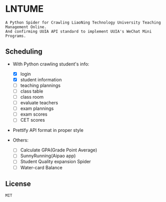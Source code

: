 # LNTUME
    A Python Spider for Crawling LiaoNing Technology University Teaching Management Online.
    And confirming UUIA API standard to implement UUIA's WeChat Mini Programs.

## Scheduling
- With Python crawling student's info:
    - [x] login
    - [x] student information
    - [ ] teaching plannings
    - [ ] class table
    - [ ] class room
    - [ ] evaluate teachers
    - [ ] exam plannings
    - [ ] exam scores
    - [ ] CET scores
    
- Prettify API format in proper style

- Others:
    - [ ] Calculate GPA(Grade Point Average)
    - [ ] SunnyRunning(Aipao app)
    - [ ] Student Quality expansion Spider
    - [ ] Water-card Balance
    
## License
    MIT